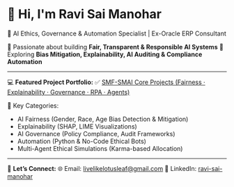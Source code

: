 # 👋 Hi, I'm Ravi Sai Manohar

🚀 AI Ethics, Governance & Automation Specialist | Ex-Oracle ERP Consultant

🔹 Passionate about building **Fair, Transparent & Responsible AI Systems**
🔹 Exploring **Bias Mitigation, Explainability, AI Auditing & Compliance Automation**

---

💻 **Featured Project Portfolio:**
✅ [SMF-SMAI Core Projects (Fairness · Explainability · Governance · RPA · Agents)](https://github.com/PRSM-TECH/smf-smai-core-projects)

📁 Key Categories:

* AI Fairness (Gender, Race, Age Bias Detection & Mitigation)
* Explainability (SHAP, LIME Visualizations)
* AI Governance (Policy Compliance, Audit Frameworks)
* Automation (Python & No-Code Ethical Bots)
* Multi-Agent Ethical Simulations (Karma-based Allocation)

---

📩 **Let’s Connect:**
🌐 Email: [livelikelotusleaf@gmail.com](mailto:livelikelotusleaf@gmail.com)
🔗 LinkedIn: [ravi-sai-manohar](https://www.linkedin.com/in/ravi-sai-manohar-07328740)
